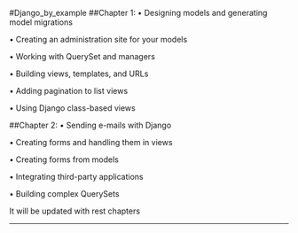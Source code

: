 #Django_by_example
##Chapter 1:
•	 Designing models and generating model migrations

•	 Creating an administration site for your models

•	 Working with QuerySet and managers

•	 Building views, templates, and URLs

•	 Adding pagination to list views

•	 Using Django class-based views


##Chapter 2:
•	 Sending e-mails with Django

•	 Creating forms and handling them in views

•	 Creating forms from models

•	 Integrating third-party applications

•	 Building complex QuerySets

It will be updated with rest chapters
***
